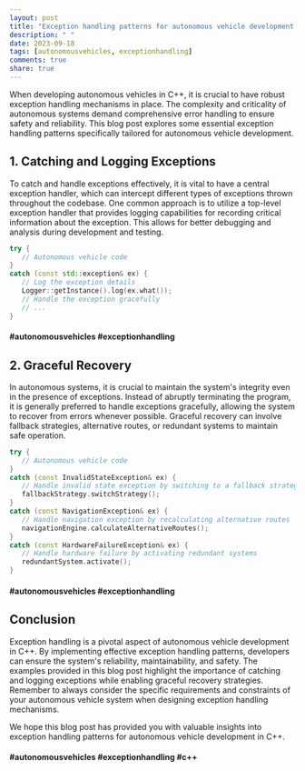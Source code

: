```yaml
---
layout: post
title: "Exception handling patterns for autonomous vehicle development in C++"
description: " "
date: 2023-09-18
tags: [autonomousvehicles, exceptionhandling]
comments: true
share: true
---
```


When developing autonomous vehicles in C++, it is crucial to have robust exception handling mechanisms in place. The complexity and criticality of autonomous systems demand comprehensive error handling to ensure safety and reliability. This blog post explores some essential exception handling patterns specifically tailored for autonomous vehicle development.

## 1. Catching and Logging Exceptions

To catch and handle exceptions effectively, it is vital to have a central exception handler, which can intercept different types of exceptions thrown throughout the codebase. One common approach is to utilize a top-level exception handler that provides logging capabilities for recording critical information about the exception. This allows for better debugging and analysis during development and testing.

```cpp
try {
   // Autonomous vehicle code
}
catch (const std::exception& ex) {
   // Log the exception details
   Logger::getInstance().log(ex.what());
   // Handle the exception gracefully
   // ...
}
```
#### #autonomousvehicles #exceptionhandling

## 2. Graceful Recovery

In autonomous systems, it is crucial to maintain the system's integrity even in the presence of exceptions. Instead of abruptly terminating the program, it is generally preferred to handle exceptions gracefully, allowing the system to recover from errors whenever possible. Graceful recovery can involve fallback strategies, alternative routes, or redundant systems to maintain safe operation.

```cpp
try {
   // Autonomous vehicle code
}
catch (const InvalidStateException& ex) {
   // Handle invalid state exception by switching to a fallback strategy
   fallbackStrategy.switchStrategy();
}
catch (const NavigationException& ex) {
   // Handle navigation exception by recalculating alternative routes
   navigationEngine.calculateAlternativeRoutes();
}
catch (const HardwareFailureException& ex) {
   // Handle hardware failure by activating redundant systems
   redundantSystem.activate();
}
```
#### #autonomousvehicles #exceptionhandling

## Conclusion

Exception handling is a pivotal aspect of autonomous vehicle development in C++. By implementing effective exception handling patterns, developers can ensure the system's reliability, maintainability, and safety. The examples provided in this blog post highlight the importance of catching and logging exceptions while enabling graceful recovery strategies. Remember to always consider the specific requirements and constraints of your autonomous vehicle system when designing exception handling mechanisms.

We hope this blog post has provided you with valuable insights into exception handling patterns for autonomous vehicle development in C++.

#### #autonomousvehicles #exceptionhandling #c++